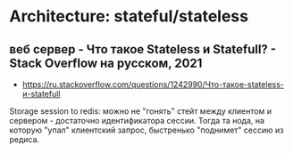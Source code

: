 # Architecture: stateful/stateless

## веб сервер - Что такое Stateless и Statefull? - Stack Overflow на русском, 2021

- https://ru.stackoverflow.com/questions/1242990/Что-такое-stateless-и-statefull

Storage session to redis: можно не "гонять" стейт между клиентом и сервером - достаточно идентификатора сессии. Тогда та нода, на которую "упал" клиентский запрос, быстренько "поднимет" сессию из редиса.
